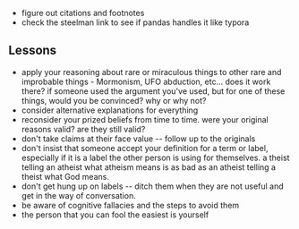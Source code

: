 * figure out citations and footnotes
* check the steelman link to see if pandas handles it like typora



## Lessons



- apply your reasoning about rare or miraculous things to other rare and improbable things - Mormonism, UFO abduction, etc...  does it work there?  if someone used the argument you've used, but for one of these things, would you be convinced?  why or why not?
- consider alternative explanations for everything
- reconsider your prized beliefs from time to time.  were your original reasons valid?  are they still valid?
- don't take claims at their face value -- follow up to the originals
- don't insist that someone accept your definition for a term or label, especially if it is a label the other person is using for themselves.  a theist telling an atheist what atheism means is as bad as an atheist telling a theist what God means.  
- don't get hung up on labels -- ditch them when they are not useful and get in the way of conversation.
- be aware of cognitive fallacies and the steps to avoid them
- the person that you can fool the easiest is yourself